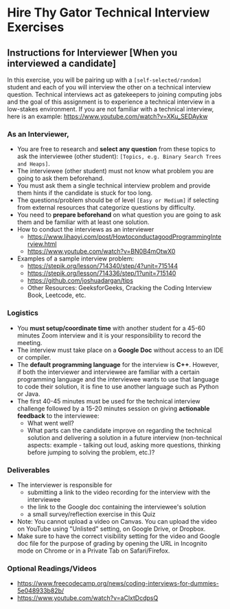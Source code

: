# Hire Thy Gator Technical Interview Exercises

## Instructions for Interviewer [When you interviewed a candidate]

In this exercise, you will be pairing up with a `[self-selected/random]` student and each of you will interview the other on a technical interview question. Technical interviews act as gatekeepers to joining computing jobs and the goal of this assignment is to experience a technical interview in a low-stakes environment. If you are not familiar with a technical interview, here is an example: https://www.youtube.com/watch?v=XKu_SEDAykw


### As an Interviewer, 
- You are free to research and **select any question** from these topics to ask the interviewee (other student): `[Topics, e.g. Binary Search Trees and Heaps]`. 
- The interviewee (other student) must not know what problem you are going to ask them beforehand.
- You must ask them a single technical interview problem and provide them hints if the candidate is stuck for too long.
- The questions/problem should be of level `[Easy or Medium]` if selecting from external resources that categorize questions by difficulty.
- You need to **prepare beforehand** on what question you are going to ask them and be familiar with at least one solution.
- How to conduct the interviews as an interviewer
    - https://www.lihaoyi.com/post/HowtoconductagoodProgrammingInterview.html
    - https://www.youtube.com/watch?v=BN0B4mOtwX0
- Examples of a sample interview problem:
    - https://stepik.org/lesson/714340/step/4?unit=715144
    - https://stepik.org/lesson/714336/step/1?unit=715140 
    - https://github.com/joshuadargan/tips  
    - Other Resources: GeeksforGeeks, Cracking the Coding Interview Book, Leetcode, etc. 

### Logistics
- You **must setup/coordinate time** with another student for a 45-60 minutes Zoom interview and it is your responsibility to record the meeting.
- The interview must take place on a **Google Doc** without access to an IDE or compiler. 
- The **default programming language** for the interview is **C++**. However, if both the interviewer and interviewee are familiar with a certain programming language and the interviewee wants to use that language to code their solution, it is fine to use another language such as Python or Java.
- The first 40-45 minutes must be used for the technical interview challenge followed by a 15-20 minutes session on giving **actionable feedback** to the interviewee:
    - What went well?
    - What parts can the candidate improve on regarding the technical solution and delivering a solution in a future interview (non-technical aspects: example - talking out loud, asking more questions, thinking before jumping to solving the problem, etc.)?

### Deliverables
- The interviewer is responsible for 
    - submitting a link to the video recording for the interview with the interviewee 
    - the link to the Google doc containing the interviewee's solution 
    - a small survey/reflection exercise in this Quiz 
- Note: You cannot upload a video on Canvas. You can upload the video on YouTube using "Unlisted" setting, on Google Drive, or Dropbox.
- Make sure to have the correct visibility setting for the video and Google doc file for the purpose of grading by opening the URL in Incognito mode on Chrome or in a Private Tab on Safari/Firefox.

### Optional Readings/Videos
- https://www.freecodecamp.org/news/coding-interviews-for-dummies-5e048933b82b/
- https://www.youtube.com/watch?v=aClxtDcdpsQ